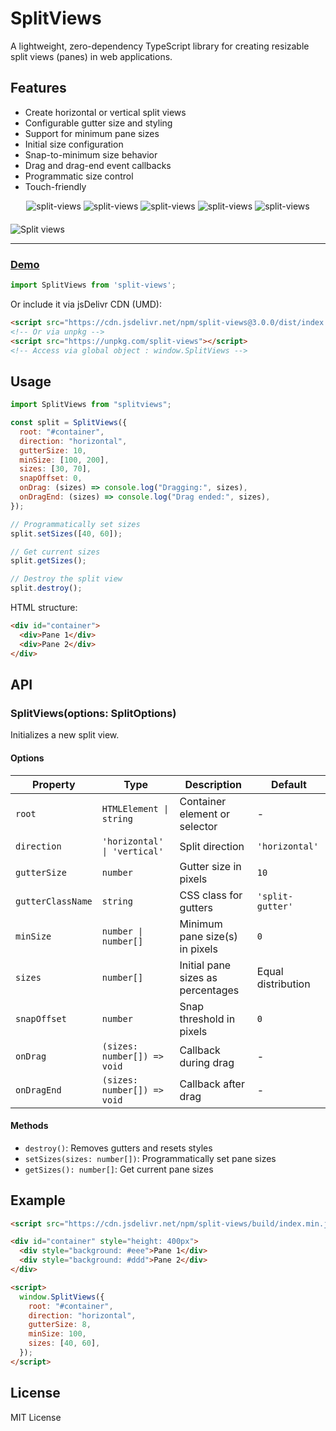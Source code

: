 # SplitViews

A lightweight, zero-dependency TypeScript library for creating resizable split
views (panes) in web applications.

## Features

- Create horizontal or vertical split views
- Configurable gutter size and styling
- Support for minimum pane sizes
- Initial size configuration
- Snap-to-minimum size behavior
- Drag and drag-end event callbacks
- Programmatic size control
- Touch-friendly

<div align="center" style="width:100%; text-align:center; margin-bottom:20px;">
  <img src="https://badgen.net/bundlephobia/minzip/split-views" alt="split-views" />
  <img src="https://badgen.net/bundlephobia/dependency-count/split-views" alt="split-views" />
  <img src="https://badgen.net/npm/v/split-views" alt="split-views" />
  <img src="https://badgen.net/npm/dt/split-views" alt="split-views" />
  <img src="https://data.jsdelivr.com/v1/package/npm/split-views/badge" alt="split-views"/>
</div>

![Split views](https://i.ibb.co/0h4gVd5/split-views.gif)

<hr />

### [Demo](https://wutility.github.io/split-views)

```js
import SplitViews from 'split-views';
```

Or include it via jsDelivr CDN (UMD):
```html
<script src="https://cdn.jsdelivr.net/npm/split-views@3.0.0/dist/index.umd.min.js"></script>
<!-- Or via unpkg -->
<script src="https://unpkg.com/split-views"></script>
<!-- Access via global object : window.SplitViews -->
```

## Usage

```javascript
import SplitViews from "splitviews";

const split = SplitViews({
  root: "#container",
  direction: "horizontal",
  gutterSize: 10,
  minSize: [100, 200],
  sizes: [30, 70],
  snapOffset: 0,
  onDrag: (sizes) => console.log("Dragging:", sizes),
  onDragEnd: (sizes) => console.log("Drag ended:", sizes),
});

// Programmatically set sizes
split.setSizes([40, 60]);

// Get current sizes
split.getSizes();

// Destroy the split view
split.destroy();
```

HTML structure:

```html
<div id="container">
  <div>Pane 1</div>
  <div>Pane 2</div>
</div>
```

## API

### SplitViews(options: SplitOptions)

Initializes a new split view.

#### Options

| Property          | Type                         | Description                       | Default               |
| ----------------- | ---------------------------- | --------------------------------- | --------------------- |
| `root`            | `HTMLElement \| string`      | Container element or selector     | -                     |
| `direction`       | `'horizontal' \| 'vertical'` | Split direction                   | `'horizontal'`        |
| `gutterSize`      | `number`                     | Gutter size in pixels             | `10`                  |
| `gutterClassName` | `string`                     | CSS class for gutters             | `'split-gutter'` |
| `minSize`         | `number \| number[]`         | Minimum pane size(s) in pixels    | `0`                   |
| `sizes`           | `number[]`                   | Initial pane sizes as percentages | Equal distribution    |
| `snapOffset`      | `number`                     | Snap threshold in pixels          | `0`                   |
| `onDrag`          | `(sizes: number[]) => void`  | Callback during drag              | -                     |
| `onDragEnd`       | `(sizes: number[]) => void`  | Callback after drag               | -                     |

#### Methods

- `destroy()`: Removes gutters and resets styles
- `setSizes(sizes: number[])`: Programmatically set pane sizes
- `getSizes(): number[]`: Get current pane sizes

## Example

```html
<script src="https://cdn.jsdelivr.net/npm/split-views/build/index.min.js"></script>

<div id="container" style="height: 400px">
  <div style="background: #eee">Pane 1</div>
  <div style="background: #ddd">Pane 2</div>
</div>

<script>
  window.SplitViews({
    root: "#container",
    direction: "horizontal",
    gutterSize: 8,
    minSize: 100,
    sizes: [40, 60],
  });
</script>
```

## License

MIT License
